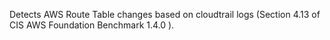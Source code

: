 Detects AWS Route Table changes based on cloudtrail logs (Section 4.13 of CIS AWS Foundation Benchmark 1.4.0 ).

